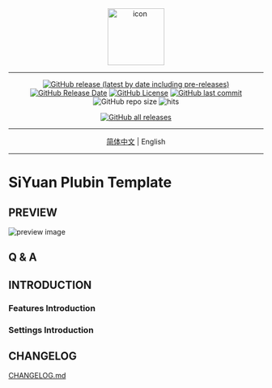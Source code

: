 <div align="center">
<img alt="icon" src="https://cdn.jsdelivr.net/gh/Zuoqiu-Yingyi/siyuan-plugin-template/public/icon.png" style="width: 8em; height: 8em;">

---
[![GitHub release (latest by date including pre-releases)](https://img.shields.io/github/v/release/Zuoqiu-Yingyi/siyuan-plugin-template?include_prereleases&style=flat-square)](https://github.com/Zuoqiu-Yingyi/siyuan-plugin-template/releases/latest)
[![GitHub Release Date](https://img.shields.io/github/release-date/Zuoqiu-Yingyi/siyuan-plugin-template?style=flat-square)](https://github.com/Zuoqiu-Yingyi/siyuan-plugin-template/releases/latest)
[![GitHub License](https://img.shields.io/github/license/Zuoqiu-Yingyi/siyuan-plugin-template?style=flat-square)](https://github.com/Zuoqiu-Yingyi/siyuan-plugin-template/blob/main/LICENSE)
[![GitHub last commit](https://img.shields.io/github/last-commit/Zuoqiu-Yingyi/siyuan-plugin-template?style=flat-square)](https://github.com/Zuoqiu-Yingyi/siyuan-plugin-template/commits/main)
![GitHub repo size](https://img.shields.io/github/repo-size/Zuoqiu-Yingyi/siyuan-plugin-template?style=flat-square)
![hits](https://hits.b3log.org/Zuoqiu-Yingyi/siyuan-plugin-template.svg)
<!-- ![jsDelivr hits (GitHub)](https://img.shields.io/jsdelivr/gh/hy/Zuoqiu-Yingyi/siyuan-packages-template?style=flat-square) -->
[![GitHub all releases](https://img.shields.io/github/downloads/Zuoqiu-Yingyi/siyuan-plugin-template/total?style=flat-square)](https://github.com/Zuoqiu-Yingyi/siyuan-plugin-template/releases)

---
[简体中文](./README_zh_CN.md) \| English

---
</div>

# SiYuan Plubin Template

## PREVIEW

![preview image](https://cdn.jsdelivr.net/gh/Zuoqiu-Yingyi/siyuan-plugin-template/public/preview.png)

## Q & A

## INTRODUCTION

### Features Introduction

### Settings Introduction

## CHANGELOG

[CHANGELOG.md](https://github.com/Zuoqiu-Yingyi/siyuan-plugin-template/blob/main/CHANGELOG.md)
